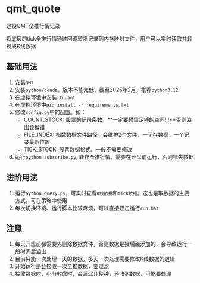# qmt_quote

迅投QMT全推行情记录

将底层的tick全推行情通过回调转发记录到内存映射文件，用户可以实时读取并转换成K线数据

## 基础用法

1. 安装`QMT`
2. 安装`python/conda`。版本不能太低，截至2025年2月，推荐`python3.12`
3. 在虚拟环境中安装`xtquant`
4. 在虚拟环境中`pip install -r requirements.txt`
5. 修改`config.py`中的配置。如：
    - COUNT_STOCK: 股票的记录条数，**一定要预留足够的空间!!!**否则溢出会报错
    - FILE_INDEX: 指数数据文件路径。会维护2个文件。一个存数据，一个记录最新位置
    - TICK_STOCK: 股票数据格式。一般不需要修改
6. 运行`python subscribe.py`, 转存全推行情。需要在开盘前运行，否则错失数据

## 进阶用法

1. 运行`python query.py`，可实时查看`K线数据`和`tick数据`。这也是取数据的主要方式。可在策略中使用
2. 每次切换环境、运行脚本比较麻烦，可以直接双击运行`run.bat`

## 注意

1. 每天开盘前都需要先删除数据文件，否则数据是接后面添加的，会导致运行一段时间后溢出
2. 目前只能一次处理一天的数据，多天一次处理需要修改K线数据的逻辑
3. 开始运行是会接收一次全推数据，要过滤
4. 接收数据时，小节收盘时，会延迟几秒钟，还收到数据，可能要处理